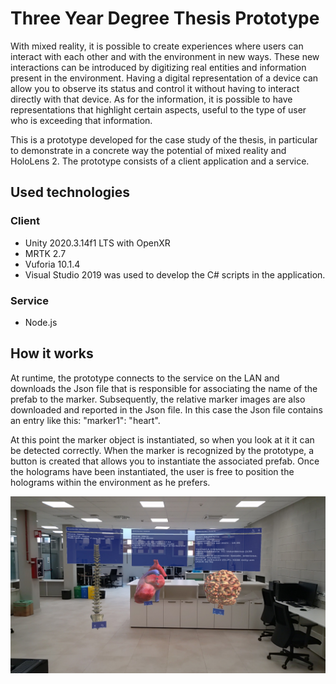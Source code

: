 # Three Year Degree Thesis Prototype
With mixed reality, it is possible to create experiences where users can interact with each other and with the environment in new ways.
These new interactions can be introduced by digitizing real entities and information present in the environment.
Having a digital representation of a device can allow you to observe its status and control it without having to interact directly with that device. As for the information, it is possible to have representations that highlight certain aspects, useful to the type of user who is exceeding that information.

This is a prototype developed for the case study of the thesis, in particular to demonstrate in a concrete way the potential of mixed reality and HoloLens 2.
The prototype consists of a client application and a service.

## Used technologies
### Client
- Unity 2020.3.14f1 LTS with OpenXR
- MRTK 2.7
- Vuforia 10.1.4
- Visual Studio 2019 was used to develop the C# scripts in the application.
### Service
- Node.js

## How it works

At runtime, the prototype connects to the service on the LAN and downloads the Json file that is responsible for associating the name of the prefab to the marker. Subsequently, the relative marker images are also downloaded and reported in the Json file.
In this case the Json file contains an entry like this: "marker1": "heart".

At this point the marker object is instantiated, so when you look at it it can be detected correctly.
When the marker is recognized by the prototype, a button is created that allows you to instantiate the associated prefab.
Once the holograms have been instantiated, the user is free to position the holograms within the environment as he prefers.

![ECG Hologram](/images/holograms.jpg)